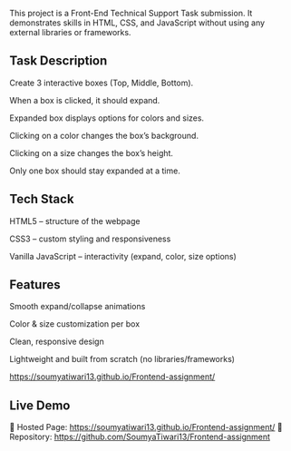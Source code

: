 This project is a Front-End Technical Support Task submission. It demonstrates skills in HTML, CSS, and JavaScript without using any external libraries or frameworks.

## Task Description

Create 3 interactive boxes (Top, Middle, Bottom).

When a box is clicked, it should expand.

Expanded box displays options for colors and sizes.

Clicking on a color changes the box’s background.

Clicking on a size changes the box’s height.

Only one box should stay expanded at a time.


## Tech Stack

HTML5 – structure of the webpage

CSS3 – custom styling and responsiveness

Vanilla JavaScript – interactivity (expand, color, size options)

## Features

Smooth expand/collapse animations

Color & size customization per box

Clean, responsive design

Lightweight and built from scratch (no libraries/frameworks)



https://soumyatiwari13.github.io/Frontend-assignment/

##  Live Demo
🔗 Hosted Page:  https://soumyatiwari13.github.io/Frontend-assignment/
🔗 Repository: https://github.com/SoumyaTiwari13/Frontend-assignment
